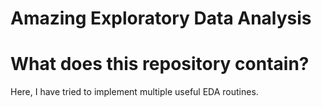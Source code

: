 # Amazing Exploratory Data Analysis
# What does this repository contain?
Here, I have tried to implement multiple useful EDA routines.
